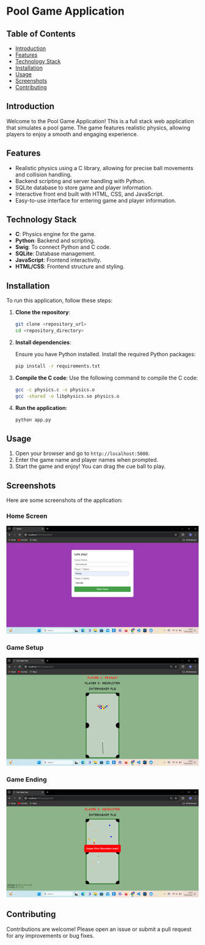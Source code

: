 # Pool Game Application

## Table of Contents

- [Introduction](#introduction)
- [Features](#features)
- [Technology Stack](#technology-stack)
- [Installation](#installation)
- [Usage](#usage)
- [Screenshots](#screenshots)
- [Contributing](#contributing)

## Introduction

Welcome to the Pool Game Application! This is a full stack web application that simulates a pool game. The game features realistic physics, allowing players to enjoy a smooth and engaging experience.

## Features

- Realistic physics using a C library, allowing for precise ball movements and collision handling.
- Backend scripting and server handling with Python.
- SQLite database to store game and player information.
- Interactive front end built with HTML, CSS, and JavaScript.
- Easy-to-use interface for entering game and player information.

## Technology Stack

- **C**: Physics engine for the game.
- **Python**: Backend and scripting.
- **Swig**: To connect Python and C code.
- **SQLite**: Database management.
- **JavaScript**: Frontend interactivity.
- **HTML/CSS**: Frontend structure and styling.

## Installation

To run this application, follow these steps:

1. **Clone the repository**:

    ```bash
    git clone <repository_url>
    cd <repository_directory>
    ```

2. **Install dependencies**:

    Ensure you have Python installed. Install the required Python packages:

    ```bash
    pip install -r requirements.txt
    ```

3. **Compile the C code**:
    Use the following command to compile the C code:

    ```bash
    gcc -c physics.c -o physics.o
    gcc -shared -o libphysics.so physics.o
    ```

4. **Run the application**:

    ```bash
    python app.py
    ```

## Usage

1. Open your browser and go to `http://localhost:5000`.
2. Enter the game name and player names when prompted.
3. Start the game and enjoy! You can drag the cue ball to play.

## Screenshots

Here are some screenshots of the application:

### Home Screen

![Home Screen](utils/home_screen.png)

### Game Setup

![Game Setup](utils/game_setup.png)

### Game Ending

![Game End](utils/game_end.png)

## Contributing

Contributions are welcome! Please open an issue or submit a pull request for any improvements or bug fixes.
